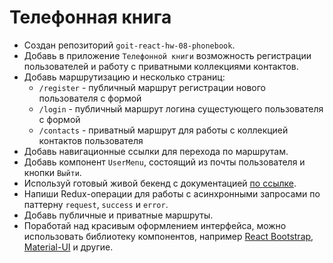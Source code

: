 # Телефонная книга

- Создан репозиторий `goit-react-hw-08-phonebook`.
- Добавь в приложение `Телефонной книги` возможность регистрации пользователей и
  работу с приватными коллекциями контактов.
- Добавь маршрутизацию и несколько страниц:
  - `/register` - публичный маршрут регистрации нового пользователя с формой
  - `/login` - публичный маршрут логина сущестующего пользователя с формой
  - `/contacts` - приватный маршрут для работы с коллекцией контактов
    пользователя
- Добавь навигационные ссылки для перехода по маршрутам.
- Добавь компонент `UserMenu`, состоящий из почты пользователя и кнопки `Выйти`.
- Используй готовый живой бекенд с документацией
  [по ссылке](https://connections-api.herokuapp.com/docs/).
- Напиши Redux-операции для работы с асинхронными запросами по паттерну
  `request`, `success` и `error`.
- Добавь публичные и приватные маршруты.
- Поработай над красивым оформлением интерфейса, можно использовать библиотеку
  компонентов, например [React Bootstrap](https://react-bootstrap.github.io/),
  [Material-UI](https://material-ui.com/) и другие.
  